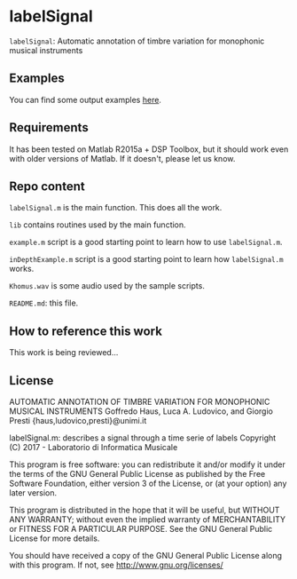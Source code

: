 # labelSignal
`labelSignal`: Automatic annotation of timbre variation for monophonic musical instruments

## Examples

You can find some output examples [here](http://www.lim.di.unimi.it/demo_timbre.php).

## Requirements

It has been tested on Matlab R2015a + DSP Toolbox, but it should work even with older versions of Matlab. If it doesn't, please let us know.

## Repo content

`labelSignal.m` is the main function. This does all the work.

`lib` contains routines used by the main function.

`example.m` script is a good starting point to learn how to use `labelSignal.m`.

`inDepthExample.m` script is a good starting point to learn how `labelSignal.m` works.

`Khomus.wav` is some audio used by the sample scripts.

`README.md`: this file.

## How to reference this work

This work is being reviewed...

## License

AUTOMATIC ANNOTATION OF TIMBRE VARIATION FOR MONOPHONIC MUSICAL INSTRUMENTS
Goffredo Haus, Luca A. Ludovico, and Giorgio Presti
{haus,ludovico,presti}@unimi.it

labelSignal.m: describes a signal through a time serie of labels
Copyright (C) 2017 - Laboratorio di Informatica Musicale

This program is free software: you can redistribute it and/or modify
it under the terms of the GNU General Public License as published by
the Free Software Foundation, either version 3 of the License, or
(at your option) any later version.

This program is distributed in the hope that it will be useful,
but WITHOUT ANY WARRANTY; without even the implied warranty of
MERCHANTABILITY or FITNESS FOR A PARTICULAR PURPOSE.  See the
GNU General Public License for more details.

You should have received a copy of the GNU General Public License
along with this program.  If not, see <http://www.gnu.org/licenses/>
